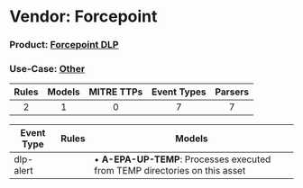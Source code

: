 Vendor: Forcepoint
==================
### Product: [Forcepoint DLP](../ds_forcepoint_forcepoint_dlp.md)
### Use-Case: [Other](../../../../UseCases/uc_other.md)

| Rules | Models | MITRE TTPs | Event Types | Parsers |
|:-----:|:------:|:----------:|:-----------:|:-------:|
|   2   |   1    |     0      |      7      |    7    |

| Event Type | Rules | Models                                                                          |
| ---------- | ----- | ------------------------------------------------------------------------------- |
| dlp-alert  |       |  • <b>A-EPA-UP-TEMP</b>: Processes executed from TEMP directories on this asset |